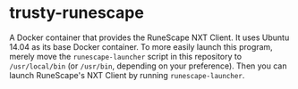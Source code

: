 # trusty-runescape
A Docker container that provides the RuneScape NXT Client. It uses Ubuntu 14.04 as its base Docker container. To more easily launch this program, merely move the `runescape-launcher` script in this repository to `/usr/local/bin` (or `/usr/bin`, depending on your preference). Then you can launch RuneScape's NXT Client by running `runescape-launcher`.
